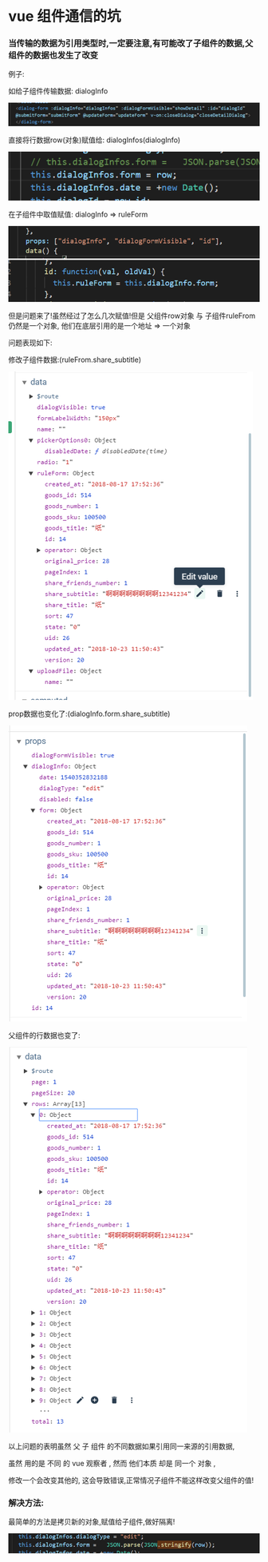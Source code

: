 # vue 组件通信的坑


### 当传输的数据为引用类型时,一定要注意,有可能改了子组件的数据,父组件的数据也发生了改变

例子:

如给子组件传输数据:   dialogInfo

![1](151.png)


直接将行数据row(对象)赋值给: dialogInfos(dialogInfo)

![1](152.png)


在子组件中取值赋值: dialogInfo => ruleForm



![1](153.png)
![1](154.png)


 

但是问题来了!虽然经过了怎么几次赋值!但是 父组件row对象 与 子组件ruleFrom 仍然是一个对象, 他们在底层引用的是一个地址 => 一个对象

问题表现如下:

修改子组件数据:(ruleFrom.share_subtitle)

![1](155.png)

prop数据也变化了:(dialogInfo.form.share_subtitle)

![1](156.png)


父组件的行数据也变了:


![1](157.png)

 

以上问题的表明虽然 父 子 组件 的不同数据如果引用同一来源的引用数据,

虽然 用的是 不同 的 vue 观察者 , 然而 他们本质 却是 同一个 对象 ,

修改一个会改变其他的, 这会导致错误,正常情况子组件不能这样改变父组件的值!

 
 

 

### 解决方法:

最简单的方法是拷贝新的对象,赋值给子组件,做好隔离!

 
![1](158.png)

